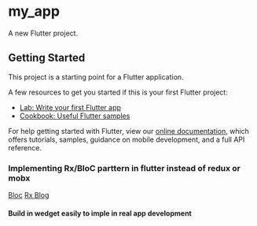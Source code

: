 # my_app

A new Flutter project.

## Getting Started

This project is a starting point for a Flutter application.

A few resources to get you started if this is your first Flutter project:

- [Lab: Write your first Flutter app](https://flutter.dev/docs/get-started/codelab)
- [Cookbook: Useful Flutter samples](https://flutter.dev/docs/cookbook)

For help getting started with Flutter, view our
[online documentation](https://flutter.dev/docs), which offers tutorials,
samples, guidance on mobile development, and a full API reference.

### Implementing Rx/BloC parttern in flutter instead of redux or mobx

[Bloc](https://medium.com/flutter-community/why-use-rxdart-and-how-we-can-use-with-bloc-pattern-in-flutter-a64ca2c7c52d)
[Rx Blog](https://medium.com/flutterpub/architecting-your-flutter-project-bd04e144a8f1)

#### Build in wedget easily to imple in real app development
